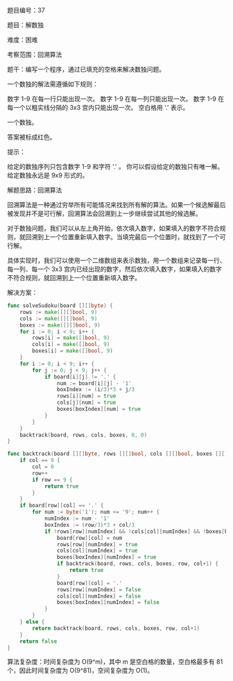 题目编号：37

题目：解数独

难度：困难

考察范围：回溯算法

题干：编写一个程序，通过已填充的空格来解决数独问题。

一个数独的解法需遵循如下规则：

数字 1-9 在每一行只能出现一次。
数字 1-9 在每一列只能出现一次。
数字 1-9 在每一个以粗实线分隔的 3x3 宫内只能出现一次。
空白格用 '.' 表示。

一个数独。

答案被标成红色。

提示：

给定的数独序列只包含数字 1-9 和字符 '.' 。
你可以假设给定的数独只有唯一解。
给定数独永远是 9x9 形式的。

解题思路：回溯算法

回溯算法是一种通过穷举所有可能情况来找到所有解的算法。如果一个候选解最后被发现并不是可行解，回溯算法会回溯到上一步继续尝试其他的候选解。

对于数独问题，我们可以从左上角开始，依次填入数字，如果填入的数字不符合规则，就回溯到上一个位置重新填入数字。当填完最后一个位置时，就找到了一个可行解。

具体实现时，我们可以使用一个二维数组来表示数独，用一个数组来记录每一行、每一列、每一个 3x3 宫内已经出现的数字，然后依次填入数字，如果填入的数字不符合规则，就回溯到上一个位置重新填入数字。

解决方案：

```go
func solveSudoku(board [][]byte) {
    rows := make([][]bool, 9)
    cols := make([][]bool, 9)
    boxes := make([][]bool, 9)
    for i := 0; i < 9; i++ {
        rows[i] = make([]bool, 9)
        cols[i] = make([]bool, 9)
        boxes[i] = make([]bool, 9)
    }
    for i := 0; i < 9; i++ {
        for j := 0; j < 9; j++ {
            if board[i][j] != '.' {
                num := board[i][j] - '1'
                boxIndex := (i/3)*3 + j/3
                rows[i][num] = true
                cols[j][num] = true
                boxes[boxIndex][num] = true
            }
        }
    }
    backtrack(board, rows, cols, boxes, 0, 0)
}

func backtrack(board [][]byte, rows [][]bool, cols [][]bool, boxes [][]bool, row int, col int) bool {
    if col == 9 {
        col = 0
        row++
        if row == 9 {
            return true
        }
    }
    if board[row][col] == '.' {
        for num := byte('1'); num <= '9'; num++ {
            numIndex := num - '1'
            boxIndex := (row/3)*3 + col/3
            if !rows[row][numIndex] && !cols[col][numIndex] && !boxes[boxIndex][numIndex] {
                board[row][col] = num
                rows[row][numIndex] = true
                cols[col][numIndex] = true
                boxes[boxIndex][numIndex] = true
                if backtrack(board, rows, cols, boxes, row, col+1) {
                    return true
                }
                board[row][col] = '.'
                rows[row][numIndex] = false
                cols[col][numIndex] = false
                boxes[boxIndex][numIndex] = false
            }
        }
    } else {
        return backtrack(board, rows, cols, boxes, row, col+1)
    }
    return false
}
```

算法复杂度：时间复杂度为 O(9^m)，其中 m 是空白格的数量，空白格最多有 81 个，因此时间复杂度为 O(9^81)，空间复杂度为 O(1)。